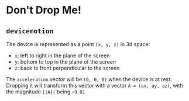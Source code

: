 
# Don't Drop Me!

## `devicemotion`

The device is represented as a point `(x, y, z)` in 3d space:

- `x`: left to right in the plane of the screen
- `y`: bottom to top in the plane of the screen
- `z`: back to front perpendicular to the screen

The `acceleration` vector will be `(0, 0, 0)` when the device is at rest. Dropping it will transform this vector with a vector `A = (ax, ay, az)`, with the magnitude `||A||` being `~9.81`
